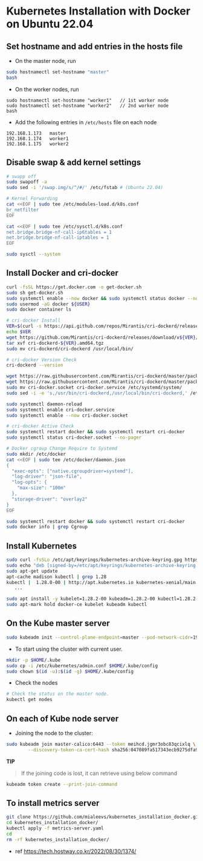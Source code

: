 # Kubernetes Installation with Docker on Ubuntu 22.04

## Set hostname and add entries in the hosts file

- On the master node, run
```sh
sudo hostnamectl set-hostname "master"
bash
```
- On the worker nodes, run
```
sudo hostnamectl set-hostname "worker1"   // 1st worker node
sudo hostnamectl set-hostname "worker2"   // 2nd worker node
bash
```
- Add the following entries in ```/etc/hosts``` file on each node
```
192.168.1.173   master
192.168.1.174   worker1
192.168.1.175   worker2
```

## Disable swap & add kernel settings
```bash
# swapp off
sudo swapoff -a
sudo sed -i '/swap.img/s/^/#/' /etc/fstab # (Ubuntu 22.04)

# Kernel Forwarding
cat <<EOF | sudo tee /etc/modules-load.d/k8s.conf
br_netfilter
EOF

cat <<EOF | sudo tee /etc/sysctl.d/k8s.conf
net.bridge.bridge-nf-call-ip6tables = 1
net.bridge.bridge-nf-call-iptables = 1
EOF

sudo sysctl --system
```

## Install Docker and cri-docker
```bash
curl -fsSL https://get.docker.com -o get-docker.sh
sudo sh get-docker.sh
sudo systemctl enable --now docker && sudo systemctl status docker --no-pager
sudo usermod -aG docker ${USER}
sudo docker container ls

# cri-docker Install
VER=$(curl -s https://api.github.com/repos/Mirantis/cri-dockerd/releases/latest|grep tag_name | cut -d '"' -f 4|sed 's/v//g')
echo $VER
wget https://github.com/Mirantis/cri-dockerd/releases/download/v${VER}/cri-dockerd-${VER}.amd64.tgz
tar xvf cri-dockerd-${VER}.amd64.tgz
sudo mv cri-dockerd/cri-dockerd /usr/local/bin/

# cri-docker Version Check
cri-dockerd --version

wget https://raw.githubusercontent.com/Mirantis/cri-dockerd/master/packaging/systemd/cri-docker.service
wget https://raw.githubusercontent.com/Mirantis/cri-dockerd/master/packaging/systemd/cri-docker.socket
sudo mv cri-docker.socket cri-docker.service /etc/systemd/system/
sudo sed -i -e 's,/usr/bin/cri-dockerd,/usr/local/bin/cri-dockerd,' /etc/systemd/system/cri-docker.service

sudo systemctl daemon-reload
sudo systemctl enable cri-docker.service
sudo systemctl enable --now cri-docker.socket

# cri-docker Active Check
sudo systemctl restart docker && sudo systemctl restart cri-docker
sudo systemctl status cri-docker.socket --no-pager 

# Docker cgroup Change Require to Systemd
sudo mkdir /etc/docker
cat <<EOF | sudo tee /etc/docker/daemon.json
{
  "exec-opts": ["native.cgroupdriver=systemd"],
  "log-driver": "json-file",
  "log-opts": {
    "max-size": "100m"
  },
  "storage-driver": "overlay2"
}
EOF

sudo systemctl restart docker && sudo systemctl restart cri-docker
sudo docker info | grep Cgroup
```

## Install Kubernetes

```bash
sudo curl -fsSLo /etc/apt/keyrings/kubernetes-archive-keyring.gpg https://dl.k8s.io/apt/doc/apt-key.gpg
sudo echo "deb [signed-by=/etc/apt/keyrings/kubernetes-archive-keyring.gpg] https://apt.kubernetes.io/ kubernetes-xenial main" | sudo tee /etc/apt/sources.list.d/kubernetes.list
sudo apt-get update
apt-cache madison kubectl | grep 1.28
kubectl |  1.28.0-00 | http://apt.kubernetes.io kubernetes-xenial/main amd64 Packages
   ...

sudo apt install -y kubelet=1.28.2-00 kubeadm=1.28.2-00 kubectl=1.28.2-00
sudo apt-mark hold docker-ce kubelet kubeadm kubectl
```

## On the Kube master server

```bash
sudo kubeadm init --control-plane-endpoint=master --pod-network-cidr=192.168.0.0/16 --cri-socket unix:///var/run/cri-dockerd.sock
```

- To start using the cluster with current user.

```bash
mkdir -p $HOME/.kube
sudo cp -i /etc/kubernetes/admin.conf $HOME/.kube/config
sudo chown $(id -u):$(id -g) $HOME/.kube/config
```

- Check the nodes

```bash
# Check the status on the master node.
kubectl get nodes
```

## On each of Kube node server

- Joining the node to the cluster:

```bash
sudo kubeadm join master-calico:6443 --token meihcd.jgmr3obc83qcixlq \
        --discovery-token-ca-cert-hash sha256:047089fa517343ecb9275dfa99b82a7c13377718ee1e0859804aeb48986fc1a3 --cri-socket unix:///var/run/cri-dockerd.sock
```

**TIP**

> If the joining code is lost, it can retrieve using below command

```bash
kubeadm token create --print-join-command
```

## To install metrics server

```bash
git clone https://github.com/mialeevs/kubernetes_installation_docker.git
cd kubernetes_installation_docker/
kubectl apply -f metrics-server.yaml
cd
rm -rf kubernetes_installation_docker/
```


- ref https://tech.hostway.co.kr/2022/08/30/1374/
